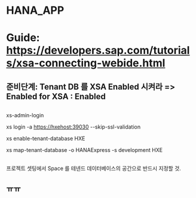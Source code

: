 # HANA_APP
# Guide: https://developers.sap.com/tutorials/xsa-connecting-webide.html

## 준비단계: Tenant DB 를 XSA Enabled 시켜라 => Enabled for XSA : Enabled
##
xs-admin-login

xs login -a <https://hxehost:39030> --skip-ssl-validation

xs enable-tenant-database HXE

xs map-tenant-database -o HANAExpress -s development HXE

##
##
##
프로젝트 셋팅에서 Space 를 테넨드 데이터베이스의 공간으로 반드시 지정할 것.

## ㅠㅠ
